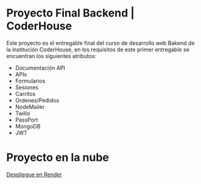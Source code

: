 # Proyecto Final Backend | CoderHouse 
Este proyecto es el entregable final del curso de desarrollo web Bakend de la institución CoderHouse, en los requisitos de este primer entregable se encuentran los siguientes atributos:
- Documentación API
- APIs
- Formularios
- Sesiones
- Carritos
- Ordenes/Pedidos
- NodeMailer
- Twilio
- PassPort
- MongoDB
- JWT

# Proyecto en la nube
[Despliegue en Render](https://tienda-tuya.onrender.com)
